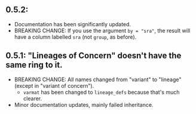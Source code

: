 
## 0.5.2: 

- Documentation has been significantly updated.
- BREAKING CHANGE: If you use the argument `by = "sra"`, the result will have a column labelled `sra` (not `group`, as before).

## 0.5.1: "Lineages of Concern" doesn't have the same ring to it.

- BREAKING CHANGE: All names changed from "variant" to "lineage" (except in "variant of concern").
    - `varmat` has been changed to `lineage_defs` because that's much clearer.
- Minor documentation updates, mainly failed inheritance.
